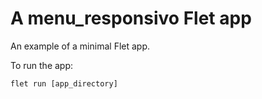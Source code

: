 # A menu_responsivo Flet app

An example of a minimal Flet app.

To run the app:

```
flet run [app_directory]
```